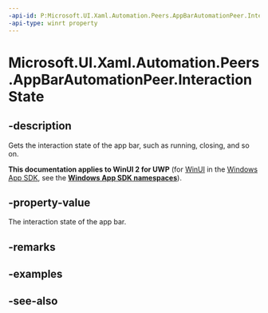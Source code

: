 ```yaml
---
-api-id: P:Microsoft.UI.Xaml.Automation.Peers.AppBarAutomationPeer.InteractionState
-api-type: winrt property
---
```


<!-- Property syntax
public Windows.UI.Xaml.Automation.WindowInteractionState InteractionState { get; }
-->

# Microsoft.UI.Xaml.Automation.Peers.AppBarAutomationPeer.InteractionState

## -description
Gets the interaction state of the app bar, such as running, closing, and so on.

**This documentation applies to WinUI 2 for UWP** (for [WinUI](/windows/apps/winui/winui3/) in the [Windows App SDK](/windows/apps/windows-app-sdk/), see the **[Windows App SDK namespaces](/windows/windows-app-sdk/api/winrt/)**).

## -property-value
The interaction state of the app bar.

## -remarks

## -examples

## -see-also
